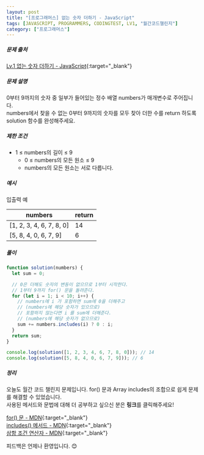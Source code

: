 ```yaml
---
layout: post
title: "[프로그래머스] 없는 숫자 더하기 - JavaScript"
tags: [JAVASCRIPT, PROGRAMMERS, CODINGTEST, LV1, "월간코드챌린지"]
category: ["프로그래머스"]
---
```


##### 문제 출처

[Lv.1 없는 숫자 더하기 - JavaScript](https://programmers.co.kr/learn/courses/30/lessons/86051?language=javascript){:target="\_blank"}

##### 문제 설명

0부터 9까지의 숫자 중 일부가 들어있는 정수 배열 numbers가 매개변수로 주어집니다.<br />
numbers에서 찾을 수 없는 0부터 9까지의 숫자를 모두 찾아 더한 수를 return 하도록 solution 함수를 완성해주세요.

##### 제한 조건

- 1 ≤ numbers의 길이 ≤ 9
  - 0 ≤ numbers의 모든 원소 ≤ 9
  - numbers의 모든 원소는 서로 다릅니다.

##### 예시

입출력 예

| numbers                  | return |
| ------------------------ | ------ |
| [1, 2, 3, 4, 6, 7, 8, 0] | 14     |
| [5, 8, 4, 0, 6, 7, 9]    | 6      |

##### 풀이

```javascript
function solution(numbers) {
  let sum = 0;

  // 0은 더해도 숫자의 변동이 없으므로 1부터 시작한다.
  // 1부터 9까지 for() 문을 돌려준다.
  for (let i = 1; i < 10; i++) {
    // numbers에 i 가 포함하면 sum에 0을 더해주고
    // (numbers에 해당 숫자가 있으므로)
    // 포함하지 않는다면 i 를 sum에 더해준다.
    // (numbers에 해당 숫자가 없으므로)
    sum += numbers.includes(i) ? 0 : i;
  }
  return sum;
}

console.log(solution([1, 2, 3, 4, 6, 7, 8, 0])); // 14
console.log(solution([5, 8, 4, 0, 6, 7, 9])); // 6
```

##### 정리

오늘도 월간 코드 챌린지 문제입니다. for() 문과 Array includes의 조합으로 쉽게 문제를 해결할 수 있었습니다.<br />
사용된 메서드와 문법에 대해 더 공부하고 싶으신 분은 **링크**를 클릭해주세요!

[for() 문 - MDN](https://developer.mozilla.org/ko/docs/Web/JavaScript/Reference/Statements/for){:target="\_blank"}<br />
[includes() 메서드 - MDN](hthttps://developer.mozilla.org/ko/docs/Web/JavaScript/Reference/Global_Objects/String/includes){:target="\_blank"}<br />
[삼항 조건 연산자 - MDN](https://developer.mozilla.org/ko/docs/Web/JavaScript/Reference/Operators/Conditional_Operator){:target="\_blank"}

피드백은 언제나 환영입니다. 😊
